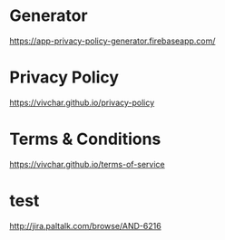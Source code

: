 # Generator
https://app-privacy-policy-generator.firebaseapp.com/

# Privacy Policy
https://vivchar.github.io/privacy-policy

# Terms & Conditions
https://vivchar.github.io/terms-of-service

# test
http://jira.paltalk.com/browse/AND-6216
